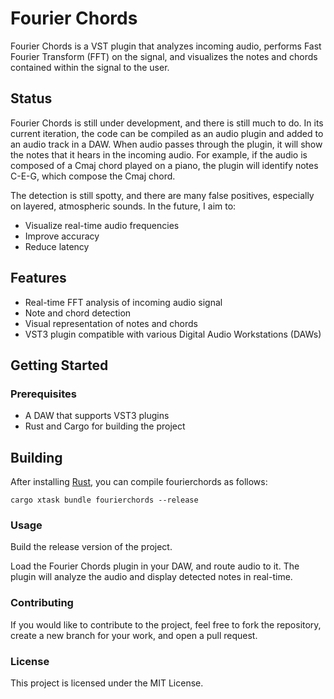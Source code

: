 # Fourier Chords

Fourier Chords is a VST plugin that analyzes incoming audio, performs Fast Fourier Transform (FFT) on the signal, and visualizes the notes and chords contained within the signal to the user.

## Status
Fourier Chords is still under development, and there is still much to do. In its current iteration, the code can be compiled as an audio plugin and added to an audio track in a DAW. When audio passes through the plugin, it will show the notes that it hears in the incoming audio. For example, if the audio is composed of a Cmaj chord played on a piano, the plugin will identify notes C-E-G, which compose the Cmaj chord. 

The detection is still spotty, and there are many false positives, especially on layered, atmospheric sounds. In the future, I aim to:
- Visualize real-time audio frequencies
- Improve accuracy
- Reduce latency

## Features

- Real-time FFT analysis of incoming audio signal
- Note and chord detection
- Visual representation of notes and chords
- VST3 plugin compatible with various Digital Audio Workstations (DAWs)

## Getting Started

### Prerequisites

- A DAW that supports VST3 plugins
- Rust and Cargo for building the project

## Building
After installing [Rust](https://rustup.rs/), you can compile fourierchords as follows:
```shell
cargo xtask bundle fourierchords --release
```

### Usage
Build the release version of the project. 

Load the Fourier Chords plugin in your DAW, and route audio to it. The plugin will analyze the audio and display detected notes in real-time.

### Contributing
If you would like to contribute to the project, feel free to fork the repository, create a new branch for your work, and open a pull request.

### License
This project is licensed under the MIT License.
